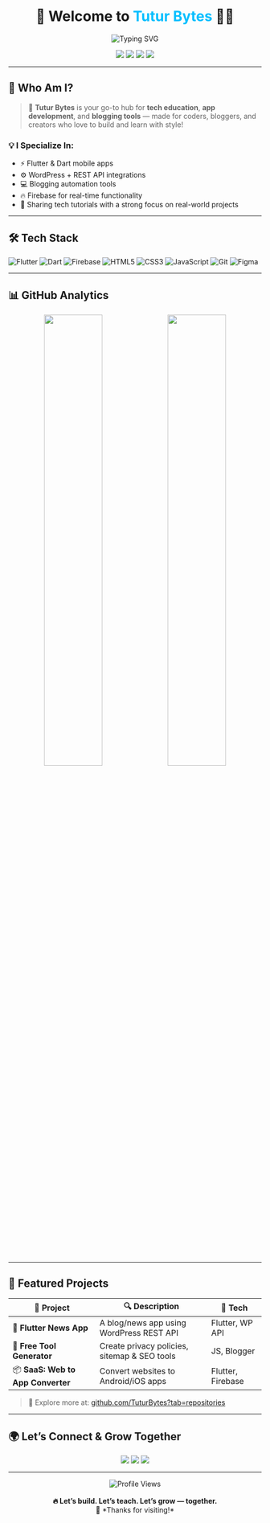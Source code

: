 <!-- 🌟 Tutur Bytes GitHub Profile README 🌟 -->

<h1 align="center">🚀 Welcome to <span style="color:#00BFFF">Tutur Bytes</span> 👨‍💻</h1>
<p align="center">
  <img src="https://readme-typing-svg.herokuapp.com?font=Fira+Code&weight=500&size=24&pause=1000&color=00BFFF&center=true&vCenter=true&width=435&lines=Tech+Tutorials+%7C+Blogging+Tools+%7C+Flutter+Apps" alt="Typing SVG" />
</p>

<p align="center">
  <a href="https://www.youtube.com/@TuturBytes"><img src="https://img.shields.io/badge/YouTube-%40TuturBytes-red?style=for-the-badge&logo=youtube&logoColor=white" /></a>
  <a href="https://tutur-bytes-f76f30.ingress-comporellon.ewp.live/"><img src="https://img.shields.io/badge/🌐_Website-Tutur_Bytes-blue?style=for-the-badge&logo=google-chrome" /></a>
  <a href="https://instagram.com/tuturbytes"><img src="https://img.shields.io/badge/Instagram-@tuturbytes-E4405F?style=for-the-badge&logo=instagram&logoColor=white" /></a>
  <a href="mailto:info.tuturbytes@gmail.com"><img src="https://img.shields.io/badge/Email-tuturbytes%40gmail.com-D14836?style=for-the-badge&logo=gmail&logoColor=white" /></a>
</p>

---

## 👋 Who Am I?

> 🎯 **Tutur Bytes** is your go-to hub for **tech education**, **app development**, and **blogging tools** — made for coders, bloggers, and creators who love to build and learn with style!

### 💡 I Specialize In:
- ⚡ Flutter & Dart mobile apps  
- ⚙️ WordPress + REST API integrations  
- 💻 Blogging automation tools  
- 🔥 Firebase for real-time functionality  
- 🧠 Sharing tech tutorials with a strong focus on real-world projects

---

## 🛠 Tech Stack

![Flutter](https://img.shields.io/badge/-Flutter-02569B?style=for-the-badge&logo=flutter&logoColor=white)
![Dart](https://img.shields.io/badge/-Dart-0175C2?style=for-the-badge&logo=dart&logoColor=white)
![Firebase](https://img.shields.io/badge/-Firebase-FFCA28?style=for-the-badge&logo=firebase&logoColor=black)
![HTML5](https://img.shields.io/badge/-HTML5-E34F26?style=for-the-badge&logo=html5&logoColor=white)
![CSS3](https://img.shields.io/badge/-CSS3-1572B6?style=for-the-badge&logo=css3&logoColor=white)
![JavaScript](https://img.shields.io/badge/-JavaScript-F7DF1E?style=for-the-badge&logo=javascript&logoColor=black)
![Git](https://img.shields.io/badge/-Git-F05032?style=for-the-badge&logo=git&logoColor=white)
![Figma](https://img.shields.io/badge/-Figma-000000?style=for-the-badge&logo=figma&logoColor=white)

---

## 📊 GitHub Analytics

<p align="center">
  <img src="https://github-readme-stats.vercel.app/api?username=TuturBytes&show_icons=true&theme=tokyonight&hide_title=false&hide_border=false&border_radius=10&include_all_commits=true&count_private=true" width="48%" />
  <img src="https://github-readme-streak-stats.herokuapp.com/?user=TuturBytes&theme=tokyonight&hide_border=false" width="48%" />
</p>

---

## 🌟 Featured Projects

| 🚧 Project | 🔍 Description | 🧩 Tech |
|-----------|----------------|--------|
| 📱 **Flutter News App** | A blog/news app using WordPress REST API | Flutter, WP API |
| 🧰 **Free Tool Generator** | Create privacy policies, sitemap & SEO tools | JS, Blogger |
| 📦 **SaaS: Web to App Converter** | Convert websites to Android/iOS apps | Flutter, Firebase |

> 🔗 Explore more at: [github.com/TuturBytes?tab=repositories](https://github.com/TuturBytes?tab=repositories)

---

## 🌍 Let’s Connect & Grow Together

<p align="center">
  <a href="https://www.youtube.com/@TuturBytes"><img src="https://img.shields.io/badge/YouTube-TuturBytes-red?style=for-the-badge&logo=youtube"></a>
  <a href="https://t.me/tuturbytes"><img src="https://img.shields.io/badge/Telegram-Community-blue?style=for-the-badge&logo=telegram"></a>
  <a href="https://github.com/TuturBytes"><img src="https://img.shields.io/badge/GitHub-TuturBytes-181717?style=for-the-badge&logo=github"></a>
</p>

---

<p align="center">
  <img src="https://komarev.com/ghpvc/?username=TuturBytes&style=flat-square&color=blue" alt="Profile Views" />
  <br><br>
  <b>🔥 Let’s build. Let’s teach. Let’s grow — together.</b>  
  <br>  
  💖 *Thanks for visiting!*
</p>
